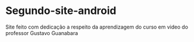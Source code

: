 # Segundo-site-android
 Site feito com dedicação a respeito da aprendizagem do curso em video do professor Gustavo Guanabara
